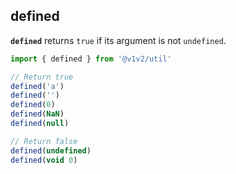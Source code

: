 ## defined

**`defined`** returns `true` if its argument is not `undefined`.

```js
import { defined } from '@v1v2/util'

// Return true
defined('a')
defined('')
defined(0)
defined(NaN)
defined(null)

// Return false
defined(undefined)
defined(void 0)
```
